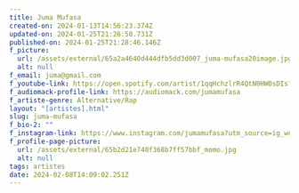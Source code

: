 ```yaml
---
title: Juma Mufasa
created-on: 2024-01-13T14:56:23.374Z
updated-on: 2024-01-25T21:26:58.731Z
published-on: 2024-01-25T21:28:46.146Z
f_picture:
  url: /assets/external/65a2a4640d444dfb5dd3d007_juma-mufasa20image.jpg
  alt: null
f_email: juma@gmail.com
f_youtube-link: https://open.spotify.com/artist/1qqHchzlrR4QtN0HW0sDIs?si=Ml8S8qs1R-CJzfCDra3s4g
f_audiomack-profile-link: https://audiomack.com/jumamufasa
f_artiste-genre: Alternative/Rap
layout: "[artistes].html"
slug: juma-mufasa
f_bio-2: ""
f_instagram-link: https://www.instagram.com/jumamufasa?utm_source=ig_web_button_share_sheet&igsh=ZDNlZDc0MzIxNw==
f_profile-page-picture:
  url: /assets/external/65b2d21e740f368b7ff57bbf_momo.jpg
  alt: null
tags: artistes
date: 2024-02-08T14:09:02.251Z
---
```

